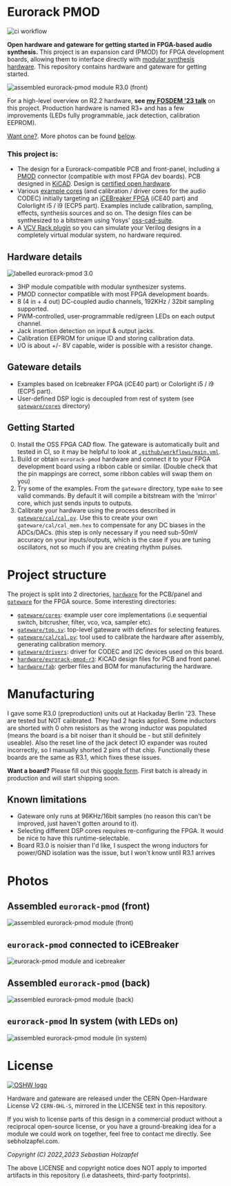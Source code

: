 # Eurorack PMOD

![ci workflow](https://github.com/schnommus/eurorack-pmod/actions/workflows/main.yml/badge.svg)

**Open hardware and gateware for getting started in FPGA-based audio synthesis.** This project is an expansion card (PMOD) for FPGA development boards, allowing them to interface directly with [modular synthesis hardware](https://en.wikipedia.org/wiki/Eurorack). This repository contains hardware and gateware for getting started.

![assembled eurorack-pmod module R3.0 (front)](docs/img/pmod_top.jpg)

For a high-level overview on R2.2 hardware, **see [my FOSDEM '23 talk](https://youtu.be/Wbd-OfCWvKU)** on this project. Production hardware is named R3+ and has a few improvements (LEDs fully programmable, jack detection, calibration EEPROM).

[Want one?](#manufacturing). More photos can be found [below](#photos). 

### This project is:
- The design for a Eurorack-compatible PCB and front-panel, including a [PMOD](https://en.wikipedia.org/wiki/Pmod_Interface) connector (compatible with most FPGA dev boards). PCB designed in [KiCAD](https://www.kicad.org/). Design is [certified open hardware](https://certification.oshwa.org/de000135.html).
- Various [example cores](gateware/cores) (and calibration / driver cores for the audio CODEC) initially targeting an [iCEBreaker FPGA](https://1bitsquared.com/products/icebreaker) (iCE40 part) and Colorlight i5 / i9 (ECP5 part). Examples include calibration, sampling, effects, synthesis sources and so on. The design files can be synthesized to a bitstream using Yosys' [oss-cad-suite](https://github.com/YosysHQ/oss-cad-suite-build).
- A [VCV Rack plugin](https://github.com/schnommus/verilog-vcvrack) so you can simulate your Verilog designs in a completely virtual modular system, no hardware required.

## Hardware details

![labelled eurorack-pmod 3.0](docs/img/labelled.jpg)

- 3HP module compatible with modular synthesizer systems.
- PMOD connector compatible with most FPGA development boards.
- 8 (4 in + 4 out) DC-coupled audio channels, 192KHz / 32bit sampling supported.
- PWM-controlled, user-programmable red/green LEDs on each output channel.
- Jack insertion detection on input & output jacks.
- Calibration EEPROM for unique ID and storing calibration data.
- I/O is about +/- 8V capable, wider is possible with a resistor change.

## Gateware details
- Examples based on Icebreaker FPGA (iCE40 part) or Colorlight i5 / i9 (ECP5 part).
- User-defined DSP logic is decoupled from rest of system (see [`gateware/cores`](gateware/cores) directory)

## Getting Started

0. Install the OSS FPGA CAD flow. The gateware is automatically built and tested in CI, so it may be helpful to look at [`.github/workflows/main.yml`](.github/workflows/main.yml).
1. Build or obtain `eurorack-pmod` hardware and connect it to your FPGA development board using a ribbon cable or similar. (Double check that the pin mappings are correct, some ribbon cables will swap them on you)
2. Try some of the examples. From the `gateware` directory, type `make` to see valid commands. By default it will compile a bitstream with the 'mirror' core, which just sends inputs to outputs.
2. Calibrate your hardware using the process described in [`gateware/cal/cal.py`](gateware/cal/cal.py). Use this to create your own `gateware/cal/cal_mem.hex` to compensate for any DC biases in the ADCs/DACs. (this step is only necessary if you need sub-50mV accuracy on your inputs/outputs, which is the case if you are tuning oscillators, not so much if you are creating rhythm pulses.

# Project structure
The project is split into 2 directories, [`hardware`](hardware) for the PCB/panel and [`gateware`](gateware) for the FPGA source. Some interesting directories:
- [`gateware/cores`](gateware/cores): example user core implementations (i.e sequential switch, bitcrusher, filter, vco, vca, sampler etc).
- [`gateware/top.sv`](gateware/top.sv): top-level gateware with defines for selecting features.
- [`gateware/cal/cal.py`](gateware/cal/cal.py): tool used to calibrate the hardware after assembly, generating calibration memory.
- [`gateware/drivers`](gateware/drivers): driver for CODEC and I2C devices used on this board.
- [`hardware/eurorack-pmod-r3`](hardware/eurorack-pmod-r3): KiCAD design files for PCB and front panel.
- [`hardware/fab`](hardware/fab): gerber files and BOM for manufacturing the hardware.

# Manufacturing
I gave some R3.0 (preproduction) units out at Hackaday Berlin '23. These are tested but NOT calibrated. They had 2 hacks applied. Some inductors are shorted with 0 ohm resistors as the wrong inductor was populated (means the board is a bit noiser than it should be - but still definitely useable). Also the reset line of the jack detect IO expander was routed incorrectly, so I manually shorted 2 pins of that chip. Functionally these boards are the same as R3.1, which fixes these issues.

**Want a board?** Please fill out this [google form](https://forms.gle/rSEGuKGHPVXYotHRA). First batch is already in production and will start shipping soon.


## Known limitations
- Gateware only runs at 96KHz/16bit samples (no reason this can't be improved, just haven't gotten around to it).
- Selecting different DSP cores requires re-configuring the FPGA. It would be nice to have this runtime-selectable.
- Board R3.0 is noisier than I'd like, I suspect the wrong inductors for power/GND isolation was the issue, but I won't know until R3.1 arrives

# Photos

## Assembled `eurorack-pmod` (front)
![assembled eurorack-pmod module (front)](docs/img/leds_front.jpg)

## `eurorack-pmod` connected to iCEBreaker
![eurorack-pmod module and icebreaker](docs/img/pmod_top_with_icebreaker.jpg)

## Assembled `eurorack-pmod` (back)
![assembled eurorack-pmod module (back)](docs/img/pmod_backright.jpg)

## `eurorack-pmod` In system (with LEDs on)
![assembled eurorack-pmod module (in system)](docs/img/pmod_insystem.jpg)

# License

[![OSHW logo](docs/img/oshw.svg)](https://certification.oshwa.org/de000135.html)

Hardware and gateware are released under the CERN Open-Hardware License V2 `CERN-OHL-S`, mirrored in the LICENSE text in this repository.

If you wish to license parts of this design in a commercial product without a reciprocal open-source license, or you have a ground-breaking idea for a module we could work on together, feel free to contact me directly. See sebholzapfel.com.

*Copyright (C) 2022,2023 Sebastian Holzapfel*

The above LICENSE and copyright notice does NOT apply to imported artifacts in this repository (i.e datasheets, third-party footprints).
